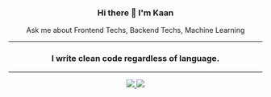 ### <p align="center"> Hi there 👋 I'm Kaan </p>

<div align="center">
  <p> Ask me about Frontend Techs, Backend Techs, Machine Learning </p>
</div>

---

### <p align="center"> I write clean code regardless of language. </p>

---

<div align="center">
  <a href="https://github.com/kaan-donmez">
    <img src="http://github-profile-summary-cards.vercel.app/api/cards/profile-details?username=kaan-donmez&theme=github_dark" />
  </a>
  <a href="https://github.com/kaan-donmez">
    <img src="https://github-readme-stats.vercel.app/api/top-langs/?username=kaan-donmez&langs_count=10&card_width=800&theme=github_dark&hide_border=true&hide=makefile,cmake,c,html,css,blade,php,c%2B%2B,qmake,scss,javascript,jupyter%20notebook,swift,dockerfile" />
  </a>
</div>
